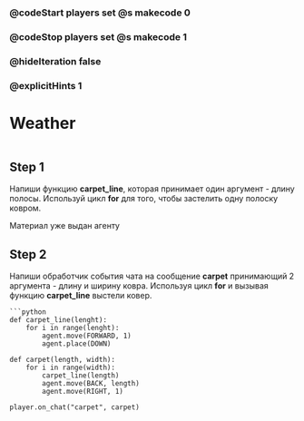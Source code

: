 ### @codeStart players set @s makecode 0
### @codeStop players set @s makecode 1

### @hideIteration false 
### @explicitHints 1


# Weather

```python
```

## Step 1
Напиши функцию **carpet_line**, которая принимает один аргумент - длину полосы. Используй цикл **for** для того, чтобы застелить одну полоску ковром. 

Материал уже выдан агенту


## Step 2
Напиши обработчик события чата на сообщение **carpet** принимающий 2 аргумента - длину и ширину ковра. Используя цикл **for** и вызывая функцию **carpet_line** выстели ковер.




```ghost
```python
def carpet_line(lenght):
    for i in range(lenght):
        agent.move(FORWARD, 1)
        agent.place(DOWN)

def carpet(length, width):
    for i in range(width):
        carpet_line(length)
        agent.move(BACK, length)
        agent.move(RIGHT, 1)

player.on_chat("carpet", carpet)
```

